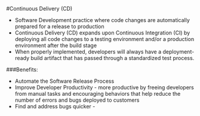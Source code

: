 #Continuous Delivery (CD)

- Software Development practice where code changes are automatically prepared for a release to production
- Continuous Delivery (CD) expands upon Continuous Integration (CI) by deploying all code changes to a testing environment and/or a production environment after the build stage
- When properly implemented, developers will always have a deployment-ready build artifact that has passed through a standardized test process. 

###Benefits:
- Automate the Software Release Process
- Improve Developer Productivity - more productive by freeing developers from manual tasks and encouraging behaviors that help reduce the number of errors and bugs deployed to customers
- Find and address bugs quicker - 